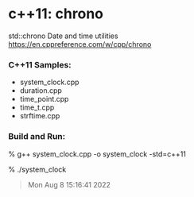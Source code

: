 c++11: chrono
===============


std::chrono 
Date and time utilities  
https://en.cppreference.com/w/cpp/chrono  


### C++11  Samples:  
- system_clock.cpp  
- duration.cpp  
- time_point.cpp  
- time_t.cpp  
 - strftime.cpp  

### Build and Run:   
% g++ system_clock.cpp -o system_clock -std=c++11  

% ./system_clock   
> Mon Aug  8 15:16:41 2022


